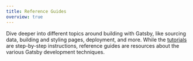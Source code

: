 ```yaml
---
title: Reference Guides
overview: true
---
```


Dive deeper into different topics around building with Gatsby, like sourcing data, building and styling pages, deployment, and more. While the [tutorials](/tutorial) are step-by-step instructions, reference guides are resources about the various Gatsby development techniques.

<GuideList slug={props.slug} />

